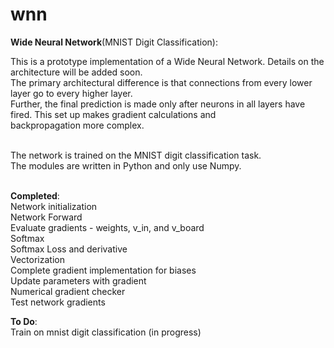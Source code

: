# wnn
**Wide Neural Network**(MNIST Digit Classification):

This is a prototype implementation of a Wide Neural Network. Details on the architecture will be added soon. <br />
The primary architectural difference is that connections from every lower layer go to every higher layer. <br />
Further, the final prediction is made only after neurons in all layers have fired. This set up makes gradient calculations and <br />
backpropagation more complex. <br /> <br />



The network is trained on the MNIST digit classification task. <br />
The modules are written in Python and only use Numpy. <br /> <br />

**Completed**: <br />
Network initialization<br />
Network Forward <br />
Evaluate gradients - weights, v_in, and v_board <br /> 
Softmax <br />
Softmax Loss and derivative <br />
Vectorization  <br />
Complete gradient implementation for biases <br />
Update parameters with gradient <br />
Numerical gradient checker <br />
Test network gradients <br />

**To Do**: <br />
Train on mnist digit classification (in progress) <br />
